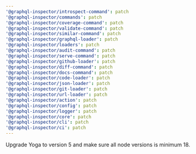 ```yaml
---
'@graphql-inspector/introspect-command': patch
'@graphql-inspector/commands': patch
'@graphql-inspector/coverage-command': patch
'@graphql-inspector/validate-command': patch
'@graphql-inspector/similar-command': patch
'@graphql-inspector/graphql-loader': patch
'@graphql-inspector/loaders': patch
'@graphql-inspector/audit-command': patch
'@graphql-inspector/serve-command': patch
'@graphql-inspector/github-loader': patch
'@graphql-inspector/diff-command': patch
'@graphql-inspector/docs-command': patch
'@graphql-inspector/code-loader': patch
'@graphql-inspector/json-loader': patch
'@graphql-inspector/git-loader': patch
'@graphql-inspector/url-loader': patch
'@graphql-inspector/action': patch
'@graphql-inspector/config': patch
'@graphql-inspector/logger': patch
'@graphql-inspector/core': patch
'@graphql-inspector/cli': patch
'@graphql-inspector/ci': patch
---
```


Upgrade Yoga to version 5 and make sure all node versions is minimum 18.
